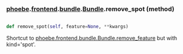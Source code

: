 ### [phoebe](phoebe.md).[frontend](phoebe.frontend.md).[bundle](phoebe.frontend.bundle.md).[Bundle](phoebe.frontend.bundle.Bundle.md).remove_spot (method)


```py

def remove_spot(self, feature=None, **kwargs)

```



Shortcut to [phoebe.frontend.bundle.Bundle.remove_feature](phoebe.frontend.bundle.Bundle.remove_feature.md) but with kind='spot'.


